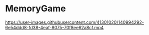 # MemoryGame
 


https://user-images.githubusercontent.com/41301020/140994292-6e54ddd8-fd38-4eaf-8075-70f8ee62a8cf.mp4

